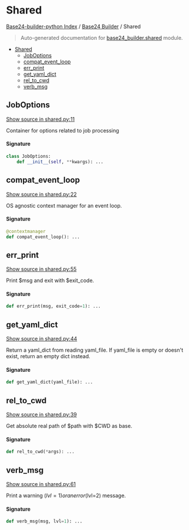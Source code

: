 # Shared

[Base24-builder-python Index](../README.md#base24-builder-python-index) /
[Base24 Builder](./index.md#base24-builder) /
Shared

> Auto-generated documentation for [base24_builder.shared](../../../base24_builder/shared.py) module.

- [Shared](#shared)
  - [JobOptions](#joboptions)
  - [compat_event_loop](#compat_event_loop)
  - [err_print](#err_print)
  - [get_yaml_dict](#get_yaml_dict)
  - [rel_to_cwd](#rel_to_cwd)
  - [verb_msg](#verb_msg)

## JobOptions

[Show source in shared.py:11](../../../base24_builder/shared.py#L11)

Container for options related to job processing

#### Signature

```python
class JobOptions:
    def __init__(self, **kwargs): ...
```



## compat_event_loop

[Show source in shared.py:22](../../../base24_builder/shared.py#L22)

OS agnostic context manager for an event loop.

#### Signature

```python
@contextmanager
def compat_event_loop(): ...
```



## err_print

[Show source in shared.py:55](../../../base24_builder/shared.py#L55)

Print $msg and exit with $exit_code.

#### Signature

```python
def err_print(msg, exit_code=1): ...
```



## get_yaml_dict

[Show source in shared.py:44](../../../base24_builder/shared.py#L44)

Return a yaml_dict from reading yaml_file. If yaml_file is empty or
doesn't exist, return an empty dict instead.

#### Signature

```python
def get_yaml_dict(yaml_file): ...
```



## rel_to_cwd

[Show source in shared.py:39](../../../base24_builder/shared.py#L39)

Get absolute real path of $path with $CWD as base.

#### Signature

```python
def rel_to_cwd(*args): ...
```



## verb_msg

[Show source in shared.py:61](../../../base24_builder/shared.py#L61)

Print a warning ($lvl=1) or an error ($lvl=2) message.

#### Signature

```python
def verb_msg(msg, lvl=1): ...
```